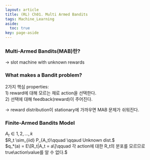 ```yaml
---
layout: article
title: (RL) Ch01. Multi Armed Bandits
tags: Machine_Learning
aside:
  toc: true
key: page-aside
---
```



### Multi-Armed Bandits(MAB)란?  
  -> slot machine with unknown rewards

### What makes a Bandit problem?  
  2가지 핵심 properties:  
    1) reward에 대해 모르는 채로 action을 선택한다.  
    2) 선택에 대해 feedback(reward)이 주어진다.  

  -> reward distribution이 stationary에 가까우면 MAB 문제가 쉬워진다.

### Finite-Armed Bandits Model

  $A_t \in {1, 2, ... , k}$  
  $R_t \sim_{iid} P_{A_t}\qquad \qqaud Unknown dist.$  
  $q_*(a) = E\[R_t|A_t = a\]\qquad 각 action에 대한 R_t의 분포를 모르므로 true\action\value를 알 수 없다.$  
